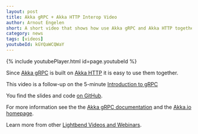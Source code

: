 ```yaml
---
layout: post
title: Akka gRPC + Akka HTTP Interop Video
author: Arnout Engelen
short: A short video that shows how use Akka gRPC and Akka HTTP together.
category: news
tags: [videos]
youtubeId: kGYQaWCQWaY
---
```


{% include youtubePlayer.html id=page.youtubeId %}

Since [Akka gRPC](https://doc.akka.io/docs/akka-grpc) is built on [Akka HTTP](https://doc.akka.io/docs/akka-http) it is easy to use them together.

This video is a follow-up on the 5-minute [Introduction to gRPC](2020-04-08-akka-grpc-intro-video.md)

You find the slides and code [on GitHub](https://github.com/raboof/akka-grpc-http-video).
     
For more information see the the [Akka gRPC documentation](https://doc.akka.io/docs/akka-grpc) and the [Akka.io homepage](https://akka.io).

Learn more from other [Lightbend Videos and Webinars](https://www.lightbend.com/videos-and-webinars).
